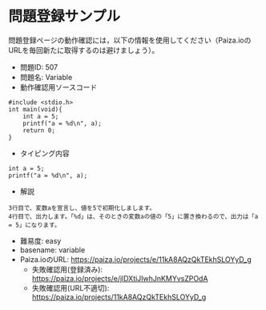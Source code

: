 # 問題登録サンプル

問題登録ページの動作確認には，以下の情報を使用してください（Paiza.ioのURLを毎回新たに取得するのは避けましょう）。

* 問題ID: 507
* 問題名: Variable
* 動作確認用ソースコード
````
#include <stdio.h>
int main(void){
    int a = 5;
    printf("a = %d\n", a);
    return 0;
}
````
* タイピング内容
````
int a = 5;
printf("a = %d\n", a);
````
* 解説
````
3行目で、変数aを宣言し、値を5で初期化しまします。
4行目で、出力します。「%d」は、そのときの変数aの値の「5」に置き換わるので、出力は「a = 5」になります。
````
* 難易度: easy
* basename: variable
* Paiza.ioのURL: https://paiza.io/projects/e/11kA8AQzQkTEkhSLOYyD_g
  * 失敗確認用(登録済み): https://paiza.io/projects/e/jlDXtiJIwhJnKMYvsZPOdA
  * 失敗確認用(URL不適切): https://paiza.io/projects/11kA8AQzQkTEkhSLOYyD_g
